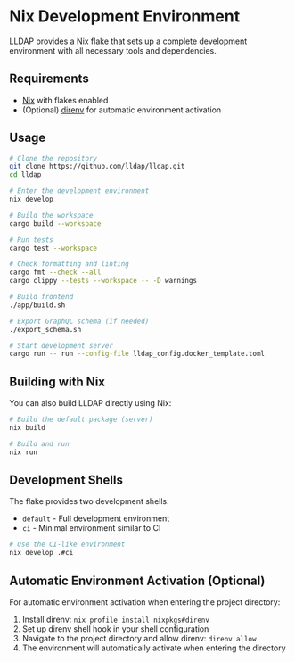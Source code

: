 # Nix Development Environment

LLDAP provides a Nix flake that sets up a complete development environment with all necessary tools and dependencies.

## Requirements

- [Nix](https://nixos.org/download.html) with flakes enabled
- (Optional) [direnv](https://direnv.net/) for automatic environment activation

## Usage

```bash
# Clone the repository
git clone https://github.com/lldap/lldap.git
cd lldap

# Enter the development environment
nix develop

# Build the workspace
cargo build --workspace

# Run tests
cargo test --workspace

# Check formatting and linting
cargo fmt --check --all
cargo clippy --tests --workspace -- -D warnings

# Build frontend
./app/build.sh

# Export GraphQL schema (if needed)
./export_schema.sh

# Start development server
cargo run -- run --config-file lldap_config.docker_template.toml
```

## Building with Nix

You can also build LLDAP directly using Nix:

```bash
# Build the default package (server)
nix build

# Build and run
nix run
```

## Development Shells

The flake provides two development shells:

- `default` - Full development environment
- `ci` - Minimal environment similar to CI

```bash
# Use the CI-like environment
nix develop .#ci
```

## Automatic Environment Activation (Optional)

For automatic environment activation when entering the project directory:

1. Install direnv: `nix profile install nixpkgs#direnv`
2. Set up direnv shell hook in your shell configuration 
3. Navigate to the project directory and allow direnv: `direnv allow`
4. The environment will automatically activate when entering the directory